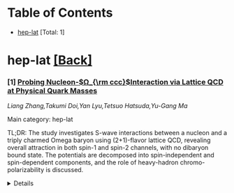 <div id=toc></div>

# Table of Contents

- [hep-lat](#hep-lat) [Total: 1]


<div id='hep-lat'></div>

# hep-lat [[Back]](#toc)

### [1] [Probing Nucleon-$Ω_{\rm ccc}$Interaction via Lattice QCD at Physical Quark Masses](https://arxiv.org/abs/2508.10388)
*Liang Zhang,Takumi Doi,Yan Lyu,Tetsuo Hatsuda,Yu-Gang Ma*

Main category: hep-lat

TL;DR: The study investigates S-wave interactions between a nucleon and a triply charmed Omega baryon using (2+1)-flavor lattice QCD, revealing overall attraction in both spin-1 and spin-2 channels, with no dibaryon bound state. The potentials are decomposed into spin-independent and spin-dependent components, and the role of heavy-hadron chromo-polarizability is discussed.


<details>
  <summary>Details</summary>
Motivation: To understand the S-wave interactions between the nucleon and the triply charmed Omega baryon, as well as to investigate the charm quark mass dependence of the potential and the influence of heavy-hadron chromo-polarizability on such systems.

Method: (2+1)-flavor lattice QCD with a physical pion mass on a specific lattice volume, employing the time-dependent HAL QCD method to extract the N-$\Omega_{\\mathrm{ccc}}$ potentials in the spin-1 and spin-2 channels, and further decomposing these potentials into spin-independent and spin-dependent parts.

Result: Overall attraction was found in both the $^3\\mathrm{S}_1$ and $^5\\mathrm{S}_2$ channels, but no dibaryon bound state was indicated. The spin-independent potential has a short-range attractive core and a long-range attractive tail, while the spin-dependent potential shows short-range attraction in the spin-1 channel and repulsion in the spin-2 channel. The charm quark mass dependence of the potential was also explored.

Conclusion: The research provides insights into the S-wave interactions between a nucleon and a triply charmed Omega baryon, emphasizing the importance of the heavy-hadron chromo-polarizability effect due to soft-gluon exchange, and establishes a basis for understanding the charm quark mass dependence of the N-$\Omega_{\\rm ccc}$ potential.

Abstract: We study the S-wave interactions between the nucleon ($N$) and the triply
charmed Omega baryon ($\Omega_{\mathrm{ccc}}$) using (2+1)-flavor lattice QCD
with a physical pion mass ($m_\pi \simeq 137.1$ MeV) on a lattice volume
$\simeq (8.1~\mathrm{fm})^3$. The charm quark is implemented with a
relativistic heavy-quark action at its physical mass. Employing the
time-dependent HAL QCD method, the $N$-$\Omega_{\mathrm{ccc}}$ potentials in
the spin-1 ($^3\mathrm{S}_1$) and spin-2 ($^5\mathrm{S}_2$) channels are
extracted. In both channels, overall attraction is found with the scattering
parameters, $a_0 = 0.56(0.13)\left(^{+0.26}_{-0.03}\right)$ fm and
$r_{\mathrm{eff}} = 1.60(0.05)\left(^{+0.04}_{-0.12}\right)$ fm for the
$^3\mathrm{S}_1$ channel, and
  $a_0 = 0.38(0.12)\left(^{+0.25}_{-0.00}\right)$ fm and $r_{\mathrm{eff}} =
2.04(0.10)\left(^{+0.03}_{-0.22}\right)$ fm for the $^5\mathrm{S}_2$ channel,
indicating the absence of a dibaryon bound state. The extracted potentials are
further decomposed into spin-independent and spin-dependent components. The
spin-independent potential is a dominant component and features a short-range
attractive core and a long-range attractive tail, while the spin-dependent
potential shows short-range attraction (repulsion) in the spin-1 (spin-2)
channel. Qualitative comparisons with previous studies of the $N$-$J/\psi$ and
$N$-$\Omega_{\rm{sss}}$ systems at $m_\pi \simeq 146$ MeV are provided,
emphasizing the role of heavy-hadron chromo-polarizability arising from
soft-gluon exchange between the nucleon and flavor-singlet hadrons. The charm
quark mass dependence of the $N$-$\Omega_{\rm ccc}$ potential is investigated
as well.

</details>
